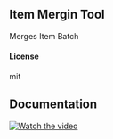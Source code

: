 ## Item Mergin Tool

Merges Item Batch

#### License

mit

## Documentation
[![Watch the video](https://img.youtube.com/vi/l3tRuEwWXEM/0.jpg)](https://www.youtube.com/watch?v=l3tRuEwWXEM)
